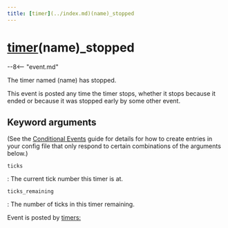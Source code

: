 ```yaml
---
title: [timer](../index.md)(name)_stopped
---
```


# [timer](../index.md)(name)_stopped


--8<-- "event.md"

The timer named (name) has stopped.

This event is posted any time the timer stops, whether it stops because
it ended or because it was stopped early by some other event.

## Keyword arguments

(See the [Conditional Events](overview/conditional.md)
guide for details for how to create entries in your config file that
only respond to certain combinations of the arguments below.)

`ticks`

:   The current tick number this timer is at.

`ticks_remaining`

:   The number of ticks in this timer remaining.

Event is posted by [timers:](../config/timers.md)
